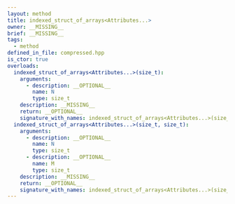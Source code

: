```yaml
---
layout: method
title: indexed_struct_of_arrays<Attributes...>
owner: __MISSING__
brief: __MISSING__
tags:
  - method
defined_in_file: compressed.hpp
is_ctor: true
overloads:
  indexed_struct_of_arrays<Attributes...>(size_t):
    arguments:
      - description: __OPTIONAL__
        name: N
        type: size_t
    description: __MISSING__
    return: __OPTIONAL__
    signature_with_names: indexed_struct_of_arrays<Attributes...>(size_t N)
  indexed_struct_of_arrays<Attributes...>(size_t, size_t):
    arguments:
      - description: __OPTIONAL__
        name: N
        type: size_t
      - description: __OPTIONAL__
        name: M
        type: size_t
    description: __MISSING__
    return: __OPTIONAL__
    signature_with_names: indexed_struct_of_arrays<Attributes...>(size_t N, size_t M)
---
```

